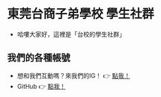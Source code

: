 # 東莞台商子弟學校 學生社群
- 哈嘍大家好，這裡是「台校的學生社群」

## 我們的各種帳號
- 想和我們互動嗎？來我們的IG！ 👉 [點我！](https://www.instagram.com/tbds_student_rights)
- GitHub 👉 [點我！](https://github.com/td-students)

